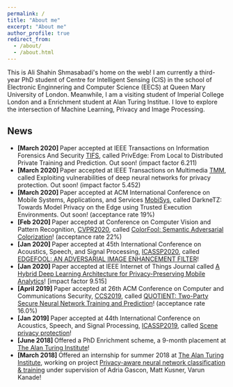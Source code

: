 ```yaml
---
permalink: /
title: "About me"
excerpt: "About me"
author_profile: true
redirect_from: 
  - /about/
  - /about.html
---
```


This is Ali Shahin Shmasabadi's home on the web! 
I am currently a third-year PhD student of Centre for Intelligent Sensing (CIS) in the school of Electronic Enginnering and Computer Science (EECS) at Queen Mary University of London. Meanwhile, I am a visiting student of Imperial College London and a Enrichment student at Alan Turing Institue. I love to explore the intersection of Machine Learning, Privacy and Image Processing.

## News
- <b> [March 2020] </b> Paper accepted at IEEE Transactions on Information Forensics And Security [TIFS](https://ieeexplore.ieee.org/xpl/RecentIssue.jsp?punumber=10206), called PrivEdge: From Local to Distributed Private Training and Prediction. Out soon! (impact factor 6.211)
- <b> [March 2020] </b> Paper accepted at IEEE Transactions on Multimedia [TMM](https://ieeexplore.ieee.org/xpl/RecentIssue.jsp?punumber=6046), called Exploiting vulnerabilities of deep neural networks for privacy protection. Out soon! (impact factor 5.452)
- <b> [March 2020] </b> Paper accepted at ACM International Conference on Mobile Systems, Applications, and Services [MobiSys](https://www.sigmobile.org/mobisys/2020/), called DarkneTZ: Towards Model Privacy on the Edge using Trusted Execution Environments. Out soon! (acceptance rate 19%)
- <b> [Feb 2020] </b> Paper accepted at Conference on Computer Vision and Pattern Recognition, [CVPR2020](http://cvpr2020.thecvf.com), called [ColorFool: Semantic Adversarial Colorization](https://arxiv.org/pdf/1911.10891.pdf)! (acceptance rate 22%)
- <b> [Jan 2020] </b> Paper accepted at 45th International Conference on Acoustics, Speech, and Signal Processing, [ICASSP2020](https://2020.ieeeicassp.org), called [EDGEFOOL: AN ADVERSARIAL IMAGE ENHANCEMENT FILTER](https://arxiv.org/pdf/1910.12227.pdf)!
- <b> [Jan 2020] </b> Paper accepted at IEEE Internet of Things Journal called [A Hybrid Deep Learning Architecture for Privacy-Preserving Mobile Analytics](https://arxiv.org/pdf/1703.02952.pdf)! [impact factor 9.515]
- <b> [April 2019] </b> Paper accepted at 26th ACM Conference on Computer and Communications Security, [CCS2019](https://sigsac.org/ccs/CCS2019/), called [QUOTIENT: Two-Party Secure Neural Network Training and Prediction](https://arxiv.org/pdf/1907.03372.pdf)! (acceptance rate 16.0%)
- <b> [Jan 2019] </b> Paper accepted at 44th International Conference on Acoustics, Speech, and Signal Processing, [ICASSP2019](https://2019.ieeeicassp.org), called [Scene privacy protection](https://qmro.qmul.ac.uk/xmlui/bitstream/handle/123456789/56780/Cavallaro%20Scene%20privacy%20protection%202019%20Accepted.pdf?sequence=2)!
- <b> [June 2018] </b> Offered a PhD Enrichment scheme, a 9-month placement at [The Alan Turing Institute](https://www.turing.ac.uk)!
- <b> [March 2018] </b> Offered an internship for summer 2018 at [The Alan Turing Institute](https://www.turing.ac.uk), working on project [Privacy-aware neural network classification & training](https://aticdn.s3-eu-west-1.amazonaws.com/2017/12/Internship-Project-Descriptions-2018-FINAL-WC.pdf) under supervision of Adria Gascon, Matt Kusner, Varun Kanade!


